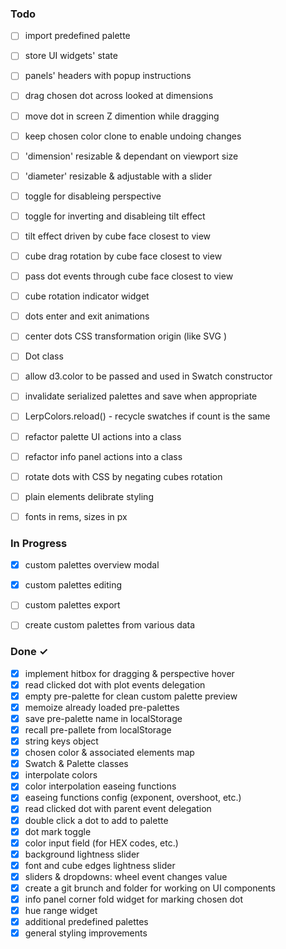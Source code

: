 ### Todo

- [ ] import predefined palette
- [ ] store UI widgets' state
- [ ] panels' headers with popup instructions
- [ ] drag chosen dot across looked at dimensions
- [ ] move dot in screen Z dimention while dragging 
- [ ] keep chosen color clone to enable undoing changes

- [ ] 'dimension' resizable & dependant on viewport size
- [ ] 'diameter' resizable & adjustable with a slider
- [ ] toggle for disableing perspective
- [ ] toggle for inverting and disableing tilt effect
- [ ] tilt effect driven by cube face closest to view
- [ ] cube drag rotation by cube face closest to view
- [ ] pass dot events through cube face closest to view
- [ ] cube rotation indicator widget
- [ ] dots enter and exit animations

- [ ] center dots CSS transformation origin (like SVG <circle>)
- [ ] Dot class
- [ ] allow d3.color to be passed and used in Swatch constructor
- [ ] invalidate serialized palettes and save when appropriate
- [ ] LerpColors.reload() - recycle swatches if count is the same
- [ ] refactor palette UI actions into a class
- [ ] refactor info panel actions into a class
- [ ] rotate dots with CSS by negating cubes rotation
- [ ] plain elements delibrate styling
- [ ] fonts in rems, sizes in px


### In Progress

- [x] custom palettes overview modal
- [x] custom palettes editing
- [ ] custom palettes export
- [ ] create custom palettes from various data


### Done ✓

- [x] implement hitbox for dragging & perspective hover
- [x] read clicked dot with plot events delegation
- [x] empty pre-palette for clean custom palette preview
- [x] memoize already loaded pre-palettes
- [x] save pre-palette name in localStorage
- [x] recall pre-pallete from localStorage
- [x] string keys object
- [x] chosen color & associated elements map
- [x] Swatch & Palette classes
- [x] interpolate colors
- [x] color interpolation easeing functions
- [x] easeing functions config (exponent, overshoot, etc.)
- [x] read clicked dot with parent event delegation
- [x] double click a dot to add to palette
- [x] dot mark toggle
- [x] color input field (for HEX codes, etc.)
- [x] background lightness slider
- [x] font and cube edges lightness slider
- [x] sliders & dropdowns: wheel event changes value
- [x] create a git brunch and folder for working on UI components
- [x] info panel corner fold widget for marking chosen dot
- [x] hue range widget
- [x] additional predefined palettes
- [x] general styling improvements
